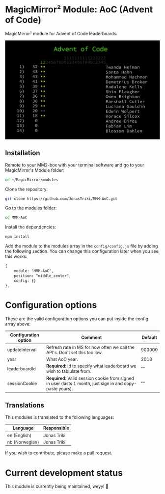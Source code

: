 # MagicMirror² Module: AoC (Advent of Code)
MagicMirror² module for Advent of Code leaderboards.

![Screenshot](img/screenshot.png)

## Installation

Remote to your MM2-box with your terminal software and go to your MagicMirror's Module folder:
````bash
cd ~/MagicMirror/modules
````

Clone the repository:
````bash
git clone https://github.com/JonasTriki/MMM-AoC.git
````

Go to the modules folder:
````bash
cd MMM-AoC
````

Install the dependencies:
````bash
npm install
````

Add the module to the modules array in the `config/config.js` file by adding the following section. You can change this configuration later when you see this works:
```
{
	module: "MMM-AoC",
	position: "middle_center",
	config: {}
},
```

# Configuration options

These are the valid configuration options you can put inside the config array above:

Configuration option | Comment | Default 
---|---|---
updateInterval | Refresh rate in MS for how often we call the API's. Don't set this too low. | 900000
year | What AoC year. | 2018
leaderboardId |  **Required**: id to specify what leaderboard we wish to tablulate from. | ""
sessionCookie | **Required**: Valid session cookie from signed in user (lasts 1 month, just sign in and copy-paste yours). | ""

## Translations

This modules is translated to the following languages:

Language | Responsible
---|---
en (English) | Jonas Triki
nb (Norwegian) | Jonas Triki

If you wish to contribute, please make a pull request.

# Current development status

This module is currently being maintained, weyy! 🎉
